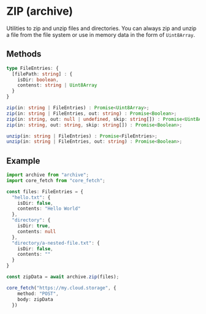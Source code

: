 # ZIP (archive)

Utilities to zip and unzip files and directories. You can always zip and unzip a file from the file system or use in memory data in the form of `Uint8Array`.

## Methods

```typescript
type FileEntries: {
  [filePath: string] : {
    isDir: boolean,
    contenst: string | Uint8Array
  }
}

zip(in: string | FileEntries) : Promise<Uint8Array>;
zip(in: string | FileEntries, out: string) : Promise<Boolean>;
zip(in: string, out: null | undefined, skip: string[]) : Promise<Uint8Array>;
zip(in: string, out: string, skip: string[]) : Promise<Boolean>;

unzip(in: string | FileEntries) : Promise<FileEntries>;
unzip(in: string | FileEntries, out: string) : Promise<Boolean>;
```

## Example

```typescript
import archive from "archive";
import core_fetch from "core_fetch";

const files: FileEntries = {
  "hello.txt": {
    isDir: false,
    contents: "Hello World"
  },
  "directory": {
    isDir: true,
    contents: null
  },
  "directory/a-nested-file.txt": {
    isDir: false,
    contents: ""
  }
}

const zipData = await archive.zip(files);

core_fetch("https://my.cloud.storage", {
    method: "POST",
    body: zipData
  })
```
